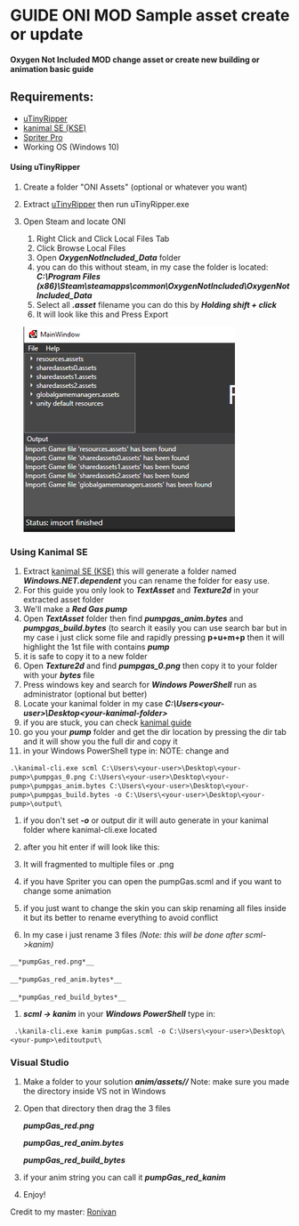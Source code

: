 # GUIDE ONI MOD Sample asset create or update

#### Oxygen Not Included MOD change asset or create new building or animation basic guide

## Requirements:
  * [uTinyRipper](https://github.com/mafaca/UtinyRipper)
  * [kanimal SE (KSE)](https://github.com/skairunner/kanimal-SE)
  * [Spriter Pro](https://brashmonkey.com/download-spriter-pro/)
  * Working OS (Windows 10)

#### Using uTinyRipper
1. Create a folder "ONI Assets" (optional or whatever you want) 
1. Extract [uTinyRipper](https://github.com/mafaca/UtinyRipper) then run uTinyRipper.exe
1. Open Steam and locate ONI
   1. Right Click and Click Local Files Tab
   1. Click Browse Local Files
   1. Open __*OxygenNotIncluded_Data*__ folder
   1. you can do this without steam, in my case the folder is located: __*C:\Program Files (x86)\Steam\steamapps\common\OxygenNotIncluded\OxygenNotIncluded_Data*__
   1. Select all __*.asset*__ filename you can do this by __*Holding shift + click*__
   1. It will look like this and Press Export
   
   ![tut1](/11.PNG)
 
### Using Kanimal SE
1. Extract [kanimal SE (KSE)](https://github.com/skairunner/kanimal-SE) this will generate a folder named __*Windows.NET.dependent*__  you can rename the folder for easy use.
1. For this guide you only look to __*TextAsset*__ and __*Texture2d*__ in your extracted asset folder
1. We'll make a __*Red Gas pump*__
  1. Open __*TextAsset*__ folder then find __*pumpgas_anim.bytes*__ and __*pumpgas_build.bytes*__ (to search it easily you can use search bar but in my case i just click some file and rapidly pressing __p+u+m+p__ then it will highlight the 1st file with contains __*pump*__
  1. it is safe to copy it to a new folder
  1. Open __*Texture2d*__ and find __*pumpgas_0.png*__ then copy it to your folder with your __*bytes*__ file
  1. Press windows key and search for __*Windows PowerShell*__ run as administrator (optional but better)
  1. Locate your kanimal folder in my case __*C:\Users\<your-user>\Desktop\<your-kanimal-folder>*__
  1. if you are stuck, you can check [kanimal guide](https://github.com/skairunner/kanimal-SE#kanim--scml)
  1. go you your __*pump*__ folder and get the dir location by pressing the dir tab and it will show you the full dir and copy it
  1. in your Windows PowerShell type in: NOTE: change __*<your-user>*__ and __*<your-pump>*__
  ```
  .\kanimal-cli.exe scml C:\Users\<your-user>\Desktop\<your-pump>\pumpgas_0.png C:\Users\<your-user>\Desktop\<your-pump>\pumpgas_anim.bytes C:\Users\<your-user>\Desktop\<your-pump>\pumpgas_build.bytes -o C:\Users\<your-user>\Desktop\<your-pump>\output\
  ```
  1. if you don't set __*-o*__ or output dir it will auto generate in your kanimal folder where kanimal-cli.exe located
  1. after you hit enter if will look like this:
  
  
  
  1. It will fragmented to multiple files or .png
  1. if you have Spriter you can open the pumpGas.scml and if you want to change some animation
  1. if you just want to change the skin you can skip renaming all files inside it but its better to rename everything to avoid conflict
  1. In my case i just rename 3 files *(Note: this will be done after scml->kanim)* 
 
    __*pumpGas_red.png*__

    __*pumpGas_red_anim.bytes*__

    __*pumpGas_red_build_bytes*__
   
   
1. __*scml -> kanim*__ in your __*Windows PowerShell*__ type in:
 ```
  .\kanila-cli.exe kanim pumpGas.scml -o C:\Users\<your-user>\Desktop\<your-pump>\editoutput\
 ```
### Visual Studio
1. Make a folder to your solution __*anim/assets/<your-pump-folder>/*__ Note: make sure you made the directory inside VS not in Windows
1. Open that directory then drag the 3 files 
 
   __*pumpGas_red.png*__
   
   __*pumpGas_red_anim.bytes*__
   
   __*pumpGas_red_build_bytes*__
   
   
1. if your anim string you can call it __*pumpGas_red_kanim*__
1. Enjoy!
  
  
  
Credit to my master:
[Ronivan](https://github.com/Ronivan)
  
  
  
  
  
  

